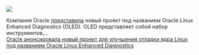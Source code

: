 <!--2025-01-17 11:07:43-->
<div class="yb">
  <div class="rss smaller1 habr"><img src="https://habrastorage.org/getpro/habr/upload_files/b75/101/234/b751012347a0afe0c3afe623d2ccecaf.png" /><p>Компания Oracle <a href="https://blogs.oracle.com/linux/post/oracle-linux-enhanced-diagnostics" rel="noopener noreferrer nofollow">представила</a> новый проект под&nbsp;названием Oracle Linux Enhanced Diagnostics (OLED). OLED представляет собой набор инструментов,... <br><a class="light" href="https://habr.com/ru/news/874410/?utm_source=habrahabr&utm_medium=rss&utm_campaign=874410">Oracle анонсировала новый проект для улучшения отладки ядра Linux под названием Oracle Linux Enhanced Diagnostics</a></div>
</div>
